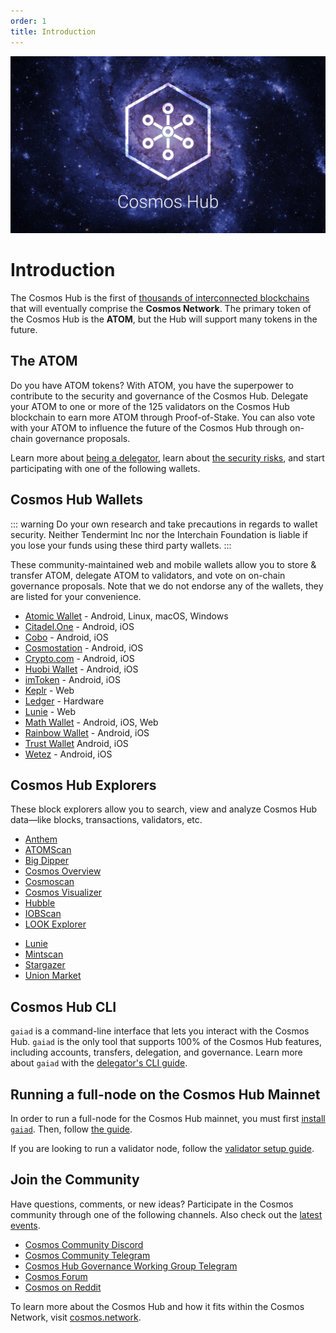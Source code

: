 ```yaml
---
order: 1
title: Introduction
---
```


![Welcome to the Cosmos Hub](../images/cosmos-hub-image.jpg)

# Introduction

The Cosmos Hub is the first of [thousands of interconnected blockchains](https://cosmos.network) that will eventually comprise the **Cosmos Network**. The primary token of the Cosmos Hub is the **ATOM**, but the Hub will support many tokens in the future.

## The ATOM

Do you have ATOM tokens? With ATOM, you have the superpower to contribute to the security and governance of the Cosmos Hub. Delegate your ATOM to one or more of the 125 validators on the Cosmos Hub blockchain to earn more ATOM through Proof-of-Stake. You can also vote with your ATOM to influence the future of the Cosmos Hub through on-chain governance proposals.

Learn more about [being a delegator](../delegators/delegator-faq.md), learn about [the security risks](../delegators/delegator-security.md), and start participating with one of the following wallets.

## Cosmos Hub Wallets

::: warning
Do your own research and take precautions in regards to wallet security. Neither Tendermint Inc nor the Interchain Foundation is liable if you lose your funds using these third party wallets.
:::

These community-maintained web and mobile wallets allow you to store & transfer ATOM, delegate ATOM to validators, and vote on on-chain governance proposals. Note that we do not endorse any of the wallets, they are listed for your convenience.

* [Atomic Wallet](https://atomicwallet.io/) - Android, Linux, macOS, Windows
* [Citadel.One](https://citadel.one/#mobile) - Android, iOS
* [Cobo](https://cobo.com/) - Android, iOS
* [Cosmostation](https://www.cosmostation.io/) - Android, iOS
* [Crypto.com](https://crypto.com/) - Android, iOS
* [Huobi Wallet](https://www.huobiwallet.com/) - Android, iOS<!-- markdown-link-check-disable-next-line -->
* [imToken](https://token.im/) - Android, iOS
* [Keplr](https://wallet.keplr.app) - Web
* [Ledger](https://www.ledger.com/cosmos-wallet) - Hardware<!-- markdown-link-check-disable-next-line -->
* [Lunie](https://lunie.io) - Web
* [Math Wallet](https://www.mathwallet.org/en/) - Android, iOS, Web
* [Rainbow Wallet](https://www.rainbow.one) - Android, iOS
* [Trust Wallet](https://trustwallet.com/) Android, iOS
* [Wetez](https://www.wetez.io/pc/homepage) - Android, iOS


## Cosmos Hub Explorers

These block explorers allow you to search, view and analyze Cosmos Hub data&mdash;like blocks, transactions, validators, etc.

* [Anthem](https://anthem.chorus.one)
* [ATOMScan](https://atomscan.com)
* [Big Dipper](https://cosmos.bigdipper.live)
* [Cosmos Overview](https://genesislab.net)
* [Cosmoscan](https://cosmoscan.net/)
* [Cosmos Visualizer](https://nylira.net/3d)
* [Hubble](https://hubble.figment.io)
* [IOBScan](https://cosmoshub.iobscan.io/)
* [LOOK Explorer](https://cosmos.ping.pub)
<!-- markdown-link-check-disable-next-line -->
* [Lunie](https://lunie.io)
* [Mintscan](https://mintscan.io)
* [Stargazer](https://stargazer.certus.one)
* [Union Market](https://union.market/token/cosmos)


## Cosmos Hub CLI

`gaiad` is a command-line interface that lets you interact with the Cosmos Hub. `gaiad` is the only tool that supports 100% of the Cosmos Hub features, including accounts, transfers, delegation, and governance. Learn more about `gaiad` with the [delegator's CLI guide](../delegators/delegator-guide-cli.md).

## Running a full-node on the Cosmos Hub Mainnet

In order to run a full-node for the Cosmos Hub mainnet, you must first [install `gaiad`](../getting-started/installation.md). Then, follow [the guide](../hub-tutorials/join-mainnet.md).

If you are looking to run a validator node, follow the [validator setup guide](../validators/validator-setup.md).

## Join the Community

Have questions, comments, or new ideas? Participate in the Cosmos community through one of the following channels. Also check out the [latest events](https://cosmos.network/community).

* [Cosmos Community Discord](https://discord.gg/cosmosnetwork)
* [Cosmos Community Telegram](https://t.me/cosmosproject)
* [Cosmos Hub Governance Working Group Telegram](https://t.me/hubgov)
* [Cosmos Forum](https://forum.cosmos.network)
* [Cosmos on Reddit](https://reddit.com/r/cosmosnetwork)

To learn more about the Cosmos Hub and how it fits within the Cosmos Network, visit [cosmos.network](https://cosmos.network).
